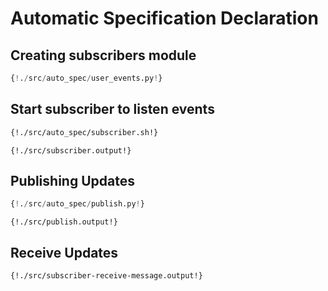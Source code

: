 # Automatic Specification Declaration

## Creating subscribers module

```python
{!./src/auto_spec/user_events.py!}
```

## Start subscriber to listen events

```bash
{!./src/auto_spec/subscriber.sh!}
```

```
{!./src/subscriber.output!}
```


## Publishing Updates

```python
{!./src/auto_spec/publish.py!}
```

```
{!./src/publish.output!}
```


## Receive Updates

```
{!./src/subscriber-receive-message.output!}
```
